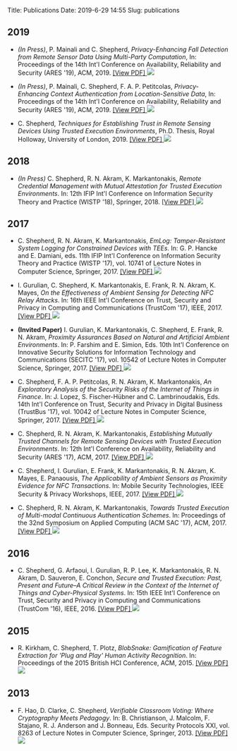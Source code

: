 Title: Publications
Date: 2019-6-29 14:55
Slug: publications

## 2019

* *(In Press)*, P. Mainali and C. Shepherd, *Privacy-Enhancing Fall Detection from Remote Sensor Data Using Multi-Party Computation*, In: Proceedings of the 14th Int'l Conference on Availability, Reliability and Security (ARES '19), ACM, 2019. [[View PDF] <img class="pdf" src="/images/pdf.png"/>](/papers/fall_detection_mpc.pdf)

* *(In Press)*, P. Mainali, C. Shepherd, F. A. P. Petitcolas, *Privacy-Enhancing Context Authentication from Location-Sensitive Data*, In: Proceedings of the 14th Int'l Conference on Availability, Reliability and Security (ARES '19), ACM, 2019. [[View PDF] <img class="pdf" src="/images/pdf.png"/>](/papers/contextual_authentication.pdf)

* C. Shepherd, *Techniques for Establishing Trust in Remote Sensing Devices Using Trusted Execution Environments*, Ph.D. Thesis, Royal Holloway, University of London, 2019. [[View PDF] <img class="pdf" src="/images/pdf.png"/>](/papers/2019shepherdcphd_final.pdf)

## 2018

* *(In Press)* C. Shepherd, R. N. Akram, K. Markantonakis, *Remote Credential Management with Mutual Attestation for Trusted Execution Environments*. In: 12th IFIP Int'l Conference on Information Security Theory and Practice (WISTP '18), Springer, 2018. [[View PDF] <img class="pdf" src="/images/pdf.png"/>](/papers/credential_management_tees.pdf)

## 2017

* C. Shepherd, R. N. Akram, K. Markantonakis, *EmLog: Tamper-Resistant System Logging for Constrained Devices with TEEs*. In: G. P. Hancke and E. Damiani, eds. 11th IFIP Int'l Conference on Information Security Theory and Practice (WISTP '17), vol. 10741 of Lecture Notes in Computer Science, Springer, 2017. [[View PDF] <img class="pdf" src="/images/pdf.png"/>](/papers/emlog.pdf)

* I. Gurulian, C. Shepherd, K. Markantonakis, E. Frank, R. N. Akram, K. Mayes, *On the Effectiveness of Ambient Sensing for Detecting NFC Relay Attacks*. In: 16th IEEE Int'l Conference on Trust, Security and Privacy in Computing and Communications (TrustCom '17), IEEE, 2017. [[View PDF] <img class="pdf" src="/images/pdf.png"/>](/papers/on_the_effectiveness_ambient_sensing_relay_attacks.pdf)

* **(Invited Paper)** I. Gurulian, K. Markantonakis, C. Shepherd, E. Frank, R. N. Akram, *Proximity Assurances Based on Natural and Artificial Ambient Environments*. 
In: P. Farshim and E. Simion, Eds. 10th Int'l Conference on Innovative Security Solutions for Information Technology and Communications (SECITC '17), vol. 10542 of Lecture Notes in Computer Science, Springer, 2017. [[View PDF] <img class="pdf" src="/images/pdf.png"/>](/papers/proximity_assurances_nfc.pdf)

* C. Shepherd, F. A. P. Petitcolas, R. N. Akram, K. Markantonakis, *An Exploratory Analysis of the Security Risks of the Internet of Things in Finance*. In: J. Lopez, S. Fischer-Hübner and C. Lambrinoudakis, Eds. 14th Int'l Conference on Trust, Security and Privacy in Digital Business (TrustBus '17), vol. 10042 of Lecture Notes in Computer Science, Springer, 2017. [[View PDF] <img class="pdf" src="/images/pdf.png"/>](/papers/risk_iot_finance.pdf)

* C. Shepherd, R. N. Akram, K. Markantonakis, *Establishing Mutually Trusted Channels for Remote Sensing Devices with Trusted Execution Environments*. In: 12th Int'l Conference on Availability, Reliability and Security (ARES '17), ACM, 2017. [[View PDF] <img class="pdf" src="/images/pdf.png"/>](/papers/mutually_trusted_channels.pdf)

* C. Shepherd, I. Gurulian, E. Frank, K. Markantonakis, R. N. Akram, K. Mayes, E. Panaousis, *The Applicability of Ambient Sensors as Proximity Evidence for NFC Transactions*. In: Mobile Security Technologies, IEEE Security & Privacy Workshops, IEEE, 2017. [[View PDF] <img class="pdf" src="/images/pdf.png"/>](/papers/applicability_ambient_sensing_proximity_detection.pdf) 

* C. Shepherd, R. N. Akram, K. Markantonakis, *Towards Trusted Execution of Multi-modal Continuous Authentication Schemes*. In: Proceedings of the 32nd Symposium on Applied Computing (ACM SAC '17), ACM, 2017.  [[View PDF] <img class="pdf" src="/images/pdf.png"/>](/papers/towards_trusted_ca.pdf) 

## 2016

* C. Shepherd, G. Arfaoui, I. Gurulian, R. P. Lee, K. Markantonakis, R. N. Akram, D. Sauveron, E. Conchon, *Secure and Trusted Execution: Past, Present and Future–A Critical Review in the Context of the Internet of Things and Cyber-Physical Systems*. In: 15th IEEE Int'l Conference on Trust, Security and Privacy in Computing and Communications (TrustCom '16), IEEE, 2016.  [[View PDF] <img class="pdf" src="/images/pdf.png"/>](/papers/secure_and_trusted_execution.pdf)

## 2015

* R. Kirkham, C. Shepherd, T. Plotz, *BlobSnake: Gamification of Feature Extraction for 'Plug and Play' Human Activity Recognition*. In: Proceedings of the 2015 British HCI Conference, ACM, 2015. [[View PDF] <img class="pdf" src="/images/pdf.png"/>](/papers/blobsnake.pdf)

## 2013

* F. Hao, D. Clarke, C. Shepherd, *Verifiable Classroom Voting: Where Cryptography Meets Pedagogy*. In: B. Christianson, J. Malcolm, F. Stajano, R. J. Anderson and J. Bonneau, Eds. Security Protocols XXI, vol. 8263 of Lecture Notes in Computer Science, Springer, 2013. [[View PDF] <img class="pdf" src="/images/pdf.png"/>](/papers/classroom_voting.pdf)

